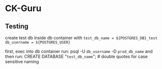 # CK-Guru


## Testing
create test db inside db container with `test_db_name = ${POSTGRES_DB}_test`
`db_username = ${POSTGRES_USER}`

first, exec into db container
run: psql -U `db_username` -D `prod_db_name`
and then run: CREATE DATABASE "`test_db_name`"; #  double quotes for case sensitive naming